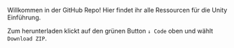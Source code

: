 Willkommen in der GitHub Repo!
Hier findet ihr alle Ressourcen für die Unity Einführung.

Zum herunterladen klickt auf den grünen Button `↓ Code` oben und wählt `Download ZIP`.
